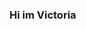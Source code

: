### Hi im Victoria

<!--
**vicmatias52/vicmatias52** is a ✨ _special_ ✨ repository because its `README.md` (this file) appears on your GitHub profile.

Here are some ideas to get you started:

- 🔭 I’m currently working on Cecytem
- 🌱 I’m currently learning HTML
- 👯 I’m looking to collaborate on Cecytos
- 🤔 I’m looking for help with 
- 💬 Ask me about ...
- 📫 How to reach me: ...
- 😄 Pronouns: Vic
- ⚡ Fun fact: me gusta el cafe y los libros
-->
